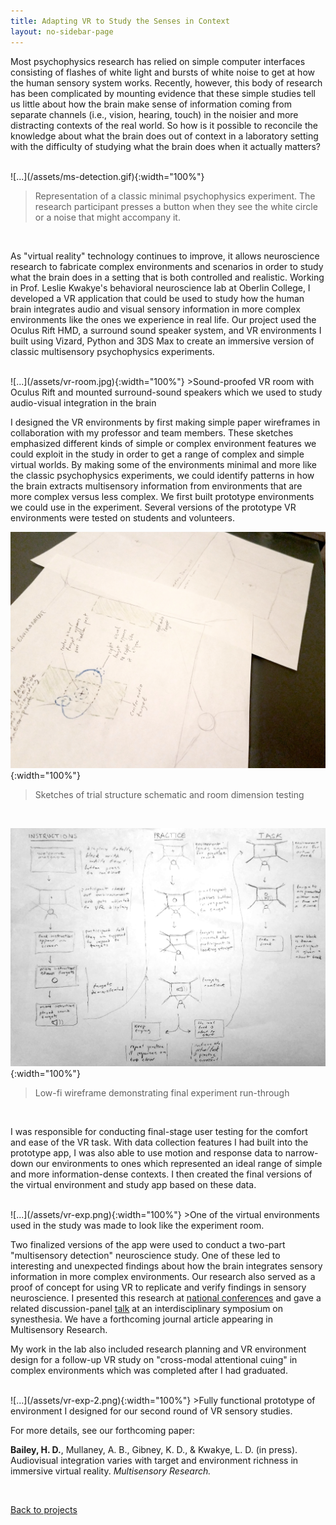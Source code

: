 ```yaml
---
title: Adapting VR to Study the Senses in Context
layout: no-sidebar-page
---
```


Most psychophysics research has relied on simple computer interfaces consisting of flashes of white light and bursts of white noise to get at how the human sensory system works. Recently, however, this body of research has been complicated by mounting evidence that these simple studies tell us little about how the brain make sense of information coming from separate channels (i.e., vision, hearing, touch) in the noisier and more distracting contexts of the real world. So how is it possible to reconcile the knowledge about what the brain does out of context in a laboratory setting with the difficulty of studying what the brain does when it actually matters?

<br>
![...](/assets/ms-detection.gif){:width="100%"}

>Representation of a classic minimal psychophysics experiment. The research participant presses a button when they see the white circle or a noise that might accompany it.

<br>

As "virtual reality" technology continues to improve, it allows neuroscience research to fabricate complex environments and scenarios in order to study what the brain does in a setting that is both controlled and realistic. Working in Prof. Leslie Kwakye's behavioral neuroscience lab at Oberlin College, I developed a VR application that could be used to study how the human brain integrates audio and visual sensory information in more complex environments like the ones we experience in real life. Our project used the Oculus Rift HMD, a surround sound speaker system, and VR environments I built using Vizard, Python and 3DS Max to create an immersive version of classic multisensory psychophysics experiments.

<br>
![...](/assets/vr-room.jpg){:width="100%"}
>Sound-proofed VR room with Oculus Rift and mounted surround-sound speakers which we used to study audio-visual integration in the brain

<br>

I designed the VR environments by first making simple paper wireframes in collaboration with my professor and team members. These sketches emphasized different kinds of simple or complex environment features we could exploit in the study in order to get a range of complex and simple virtual worlds. By making some of the environments minimal and more like the classic psychophysics experiments, we could identify patterns in how the brain extracts multisensory information from environments that are more complex versus less complex. We first built prototype environments we could use in the experiment. Several versions of the prototype VR environments were tested on students and volunteers.

![...](/assets/task-sketches.jpg){:width="100%"}
>Sketches of trial structure schematic and room dimension testing

<br>

![...](/assets/task-flow.jpg){:width="100%"}
>Low-fi wireframe demonstrating final experiment run-through

<br>

I was responsible for conducting final-stage user testing for the comfort and ease of the VR task. With data collection features I had built into the prototype app, I was also able to use motion and response data to narrow-down our environments to ones which represented an ideal range of simple and more information-dense contexts. I then created the final versions of the virtual environment and study app based on these data.

<br>
![...](/assets/vr-exp.png){:width="100%"}
>One of the virtual environments used in the study was made to look like the experiment room.

<br>

Two finalized versions of the app were used to conduct a two-part "multisensory detection" neuroscience study. One of these led to interesting and unexpected findings about how the brain integrates sensory information in more complex environments. Our research also served as a proof of concept for using VR to replicate and verify findings in sensory neuroscience. I presented this research at [national conferences](http://www.abstractsonline.com/Plan/ViewAbstract.aspx?mID=3744&sKey=8ffdb9bb-e46a-4d5d-8eba-d2ab4dd08884&cKey=b23bba56-576a-48aa-a886-c95fb61bb543&mKey=d0ff4555-8574-4fbb-b9d4-04eec8ba0c84) and gave a related discussion-panel [talk](https://www.dropbox.com/s/wio5f70xiyqvpx7/synesthesia-symposium-april-15-updated-figures.pdf?dl=0) at an interdisciplinary symposium on synesthesia. We have a forthcoming journal article appearing in Multisensory Research.

My work in the lab also included research planning and VR environment design for a follow-up VR study on "cross-modal attentional cuing" in complex environments which was completed after I had graduated.

<br>
![...](/assets/vr-exp-2.png){:width="100%"}
>Fully functional prototype of environment I designed for our second round of VR sensory studies.

<br>

For more details, see our forthcoming paper:

**Bailey, H. D.**, Mullaney, A. B., Gibney, K. D., & Kwakye, L. D. (in press). Audiovisual integration varies with target and environment richness in immersive virtual reality. *Multisensory Research.*

<br>

[Back to projects](../)
